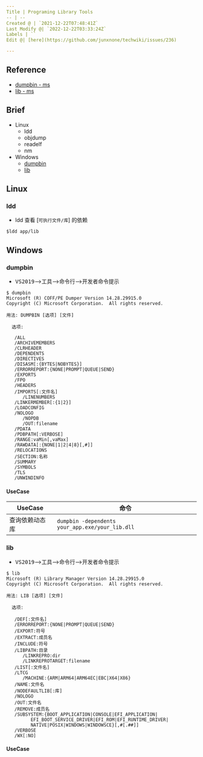 ```yaml
---
Title | Programing Library Tools
-- | --
Created @ | `2021-12-22T07:48:41Z`
Last Modify @| `2022-12-22T03:33:24Z`
Labels | ``
Edit @| [here](https://github.com/junxnone/techwiki/issues/236)

---
```

## Reference

- [dumpbin - ms](https://docs.microsoft.com/zh-cn/cpp/build/reference/dumpbin-options?view=msvc-170)
- [lib - ms ](https://docs.microsoft.com/zh-cn/cpp/build/reference/overview-of-lib?view=msvc-170)

## Brief
- Linux
  - ldd
  - objdump
  - readelf
  - nm
- Windows
  - [dumpbin](#dumpbin)
  - [lib](#lib)


## Linux
### ldd
- ldd 查看 [`可执行文件/库`] 的依赖
```
$ldd app/lib
```

## Windows

### dumpbin

- <kbd>VS2019</kbd>--><kbd>工具</kbd>--><kbd>命令行</kbd>--><kbd>开发者命令提示</kbd>

```
$ dumpbin
Microsoft (R) COFF/PE Dumper Version 14.28.29915.0
Copyright (C) Microsoft Corporation.  All rights reserved.

用法: DUMPBIN [选项] [文件]

  选项:

   /ALL
   /ARCHIVEMEMBERS
   /CLRHEADER
   /DEPENDENTS
   /DIRECTIVES
   /DISASM[:{BYTES|NOBYTES}]
   /ERRORREPORT:{NONE|PROMPT|QUEUE|SEND}
   /EXPORTS
   /FPO
   /HEADERS
   /IMPORTS[:文件名]
      /LINENUMBERS
   /LINKERMEMBER[:{1|2}]
   /LOADCONFIG
   /NOLOGO
      /NOPDB
      /OUT:filename
   /PDATA
   /PDBPATH[:VERBOSE]
   /RANGE:vaMin[,vaMax]
   /RAWDATA[:{NONE|1|2|4|8}[,#]]
   /RELOCATIONS
   /SECTION:名称
   /SUMMARY
   /SYMBOLS
   /TLS
   /UNWINDINFO
```
#### UseCase

UseCase | 命令
-- | --
查询依赖动态库 |  `dumpbin -dependents your_app.exe/your_lib.dll`


### lib

- <kbd>VS2019</kbd>--><kbd>工具</kbd>--><kbd>命令行</kbd>--><kbd>开发者命令提示</kbd>

```
$ lib
Microsoft (R) Library Manager Version 14.28.29915.0
Copyright (C) Microsoft Corporation.  All rights reserved.

用法: LIB [选项] [文件]

  选项:

   /DEF[:文件名]
   /ERRORREPORT:{NONE|PROMPT|QUEUE|SEND}
   /EXPORT:符号
   /EXTRACT:成员名
   /INCLUDE:符号
   /LIBPATH:目录
      /LINKREPRO:dir
      /LINKREPROTARGET:filename
   /LIST[:文件名]
   /LTCG
      /MACHINE:{ARM|ARM64|ARM64EC|EBC|X64|X86}
   /NAME:文件名
   /NODEFAULTLIB[:库]
   /NOLOGO
   /OUT:文件名
   /REMOVE:成员名
   /SUBSYSTEM:{BOOT_APPLICATION|CONSOLE|EFI_APPLICATION|
         EFI_BOOT_SERVICE_DRIVER|EFI_ROM|EFI_RUNTIME_DRIVER|
         NATIVE|POSIX|WINDOWS|WINDOWSCE}[,#[.##]]
   /VERBOSE
   /WX[:NO]
```


#### UseCase


